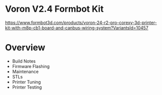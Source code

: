 # Voron V2.4 Formbot Kit
https://www.formbot3d.com/products/voron-24-r2-pro-corexy-3d-printer-kit-with-m8p-cb1-board-and-canbus-wiring-system?VariantsId=10457

# Overview

* Build Notes
* Firmware Flashing
* Maintenance
* STLs
* Printer Tuning
* Printer Testing
